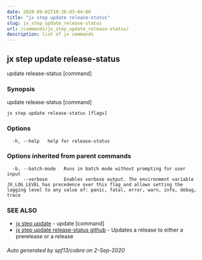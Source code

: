 ```yaml
---
date: 2020-09-02T10:36:03-04:00
title: "jx step update release-status"
slug: jx_step_update_release-status
url: /commands/jx_step_update_release-status/
description: list of jx commands
---
```

## jx step update release-status

update release-status [command]

### Synopsis

update release-status [command]

```
jx step update release-status [flags]
```

### Options

```
  -h, --help   help for release-status
```

### Options inherited from parent commands

```
  -b, --batch-mode   Runs in batch mode without prompting for user input
      --verbose      Enables verbose output. The environment variable JX_LOG_LEVEL has precedence over this flag and allows setting the logging level to any value of: panic, fatal, error, warn, info, debug, trace
```

### SEE ALSO

* [jx step update](/commands/jx_step_update/)  - update [command]
* [jx step update release-status github](/commands/jx_step_update_release-status_github/)  - Updates a release to either a prerelease or a release

###### Auto generated by spf13/cobra on 2-Sep-2020
